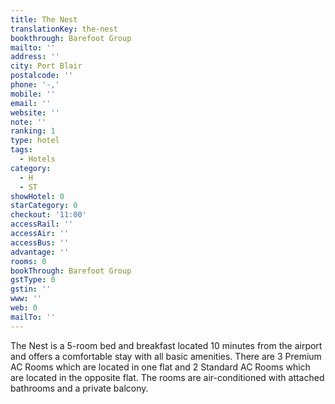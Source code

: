 ```yaml
---
title: The Nest
translationKey: the-nest
bookthrough: Barefoot Group
mailto: ''
address: ''
city: Port Blair
postalcode: ''
phone: '-,'
mobile: ''
email: ''
website: ''
note: ''
ranking: 1
type: hotel
tags:
  - Hotels
category:
  - H
  - ST
showHotel: 0
starCategory: 0
checkout: '11:00'
accessRail: ''
accessAir: ''
accessBus: ''
advantage: ''
rooms: 0
bookThrough: Barefoot Group
gstType: 0
gstin: ''
www: ''
web: 0
mailTo: ''
---
```













The Nest is a 5-room bed and breakfast located 10 minutes from the airport and offers a comfortable stay with all basic amenities. There are 3 Premium AC Rooms which are located in one flat and 2 Standard AC Rooms which are located in the opposite flat. The rooms are air-conditioned with attached bathrooms and a private balcony. 